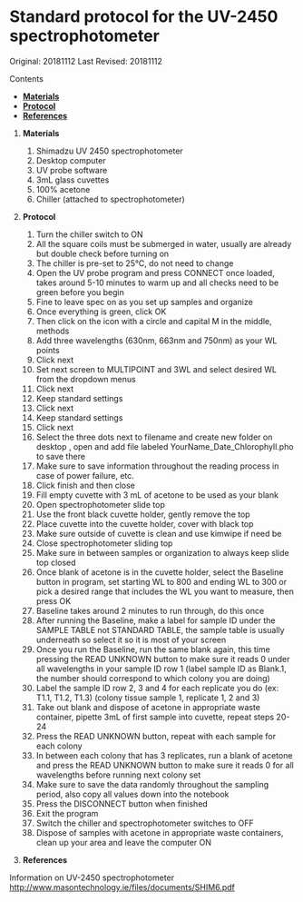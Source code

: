 # Standard protocol for the UV-2450 spectrophotometer

Original: 20181112
Last Revised: 20181112

Contents
- [**Materials**](#Materials) 
- [**Protocol**](#Protocol)
- [**References**](#References)
 
1. <a name="Materials"></a> **Materials**  
    1. 	Shimadzu UV 2450 spectrophotometer
    1.  Desktop computer
    1.  UV probe software
    1.  3mL glass cuvettes  
    1.  100% acetone
    1.  Chiller (attached to spectrophotometer)

2. <a name="Protocol"></a> **Protocol**  
    1. 	Turn the chiller switch to ON
    1.  All the square coils must be submerged in water, usually are already but double check before turning on
    1.  The chiller is pre-set to 25°C, do not need to change 
    1.  Open the UV probe program and press CONNECT once loaded, takes around 5-10 minutes to warm up and all checks need to    be green before you begin
    1.  Fine to leave spec on as you set up samples and organize 
    1.  Once everything is green, click OK
    1.  Then click on the icon with a circle and capital M in the middle, methods
    1.  Add three wavelengths (630nm, 663nm and 750nm) as your WL points
    1.  Click next
    1.  Set next screen to MULTIPOINT and 3WL and select desired WL from the dropdown menus
    1.  Click next 
    1.  Keep standard settings 
    1.  Click next
    1.  Keep standard settings
    1.  Click next 
    1.  Select the three dots next to filename and create new folder on desktop , open and add file labeled YourName_Date_Chlorophyll.pho to save there
    1.  Make sure to save information throughout the reading process in case of power failure, etc.
    1.  Click finish and then close
    1.  Fill empty cuvette with 3 mL of acetone to be used as your blank
    1.  Open spectrophotometer slide top
    1.  Use the front black cuvette holder, gently remove the top  
    1.  Place cuvette into the cuvette holder, cover with black top
    1.  Make sure outside of cuvette is clean and use kimwipe if need be
    1.  Close spectrophotometer sliding top
    1.  Make sure in between samples or organization to always keep slide top closed  
    1.  Once blank of acetone is in the cuvette holder, select the Baseline button in program, set starting WL to 800 and ending WL to 300 or pick a desired range that includes the WL you want to measure, then press OK
    1.  Baseline takes around 2 minutes to run through, do this once 
    1.  After running the Baseline, make a label for sample ID under the SAMPLE TABLE not STANDARD TABLE, the sample table is usually underneath so select it so it is most of your screen
    1.  Once you run the Baseline, run the same blank again, this time pressing the READ UNKNOWN button to make sure it reads 0 under all wavelengths in your sample ID row 1 (label sample ID as Blank.1, the number should correspond to which colony you are doing) 
    1.  Label the sample ID row 2, 3 and 4 for each replicate you do (ex: T1.1, T1.2, T1.3) (colony tissue sample 1, replicate 1, 2 and 3)
    1.  Take out blank and dispose of acetone in appropriate waste container, pipette 3mL of first sample into cuvette, repeat steps 20-24
    1.  Press the READ UNKNOWN button, repeat with each sample for each colony
    1.  In between each colony that has 3 replicates, run a blank of acetone and press the READ UNKNOWN button to make sure it reads 0 for all wavelengths before running next colony set
    1.  Make sure to save the data randomly throughout the sampling period, also copy all values down into the notebook
    1.  Press the DISCONNECT button when finished
    1.  Exit the program 
    1.  Switch the chiller and spectrophotometer switches to OFF
    1.  Dispose of samples with acetone in appropriate waste containers, clean up your area and leave the computer ON

3. <a name="References"></a> **References**

Information on UV-2450 spectrophotometer
http://www.masontechnology.ie/files/documents/SHIM6.pdf









	  
   















